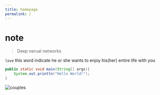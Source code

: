 ```yaml
---
title: homepage
permalink: /
---
```

# note
> Deep nerual networks

`love` this word indicate he or she wants to enjoy his(her) entire life with you

```java
public static void main(String[] args){
    System.out.println("Hello World!");
}

```

![couples](http://pbnysx2de.bkt.clouddn.com/img/couples.jpg-note "love couple")
